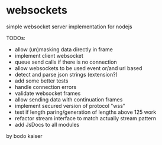 # websockets

simple websocket server implementation for nodejs

TODOs:

* allow (un)masking data directly in frame
* implement client websocket
* queue send calls if there is no connection
* allow websockets to be used event or/and url based
* detect and parse json strings (extension?)
* add some better tests
* handle connection errors
* validate websocket frames
* allow sending data with continuation frames
* implement secured version of protocol "wss"
* test if length paring/generation of lengths above 125 work
* refactor stream interface to match actually stream pattern
* add JsDocs to all modules

by bodo kaiser